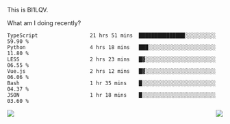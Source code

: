 This is BI1LQV.

What am I doing recently?

<!--START_SECTION:waka-->

```text
TypeScript                 21 hrs 51 mins  ███████████████░░░░░░░░░░   59.90 %
Python                     4 hrs 18 mins   ███░░░░░░░░░░░░░░░░░░░░░░   11.80 %
LESS                       2 hrs 23 mins   █▓░░░░░░░░░░░░░░░░░░░░░░░   06.55 %
Vue.js                     2 hrs 12 mins   █▓░░░░░░░░░░░░░░░░░░░░░░░   06.06 %
Bash                       1 hr 35 mins    █░░░░░░░░░░░░░░░░░░░░░░░░   04.37 %
JSON                       1 hr 18 mins    █░░░░░░░░░░░░░░░░░░░░░░░░   03.60 %
```

<!--END_SECTION:waka-->
<img align="right" src="https://github-readme-stats.vercel.app/api?username=bi1lqv&show_icons=true&count_private=true">

<img src="https://metrics.lecoq.io/bi1lqv?template=classic&base.activity=0&base.community=0&base.repositories=0&base.metadata=0&isocalendar=1&base=header%2C%20activity%2C%20community%2C%20repositories%2C%20metadata&base.indepth=false&base.hireable=false&isocalendar=false&isocalendar.duration=full-year&config.timezone=Asia%2FShanghai">
